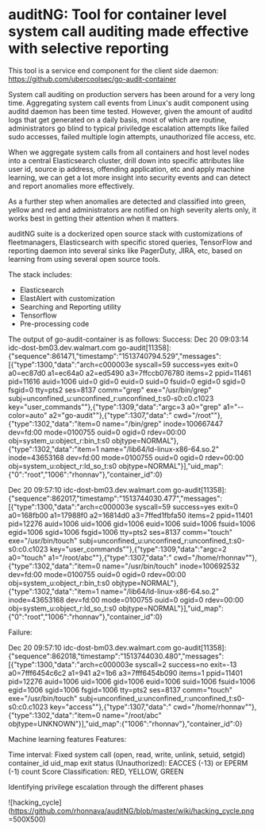 # auditNG: Tool for container level system call auditing made effective with selective reporting

This tool is a service end component for the client side daemon: https://github.com/ubercoolsec/go-audit-container

System call auditing on production servers has been around for a very long time. Aggregating system call events from Linux's audit component using auditd daemon has been time tested. However, given the amount of auditd logs that get generated on a daily basis, most of which are routine, administrators go blind to typical priviledge escalation attempts like failed sudo accesses, failed multiple login attempts, unauthorized file access, etc.

When we aggregate system calls from all containers and host level nodes into a central Elasticsearch cluster, drill down into specific attributes like user id, source ip address, offending application, etc and apply machine learning, we can get a lot more insight into security events and can detect and report anomalies more effectively.

As a further step when anomalies are detected and classified into green, yellow and red and administrators are notified on high severity alerts only, it works best in getting their attention when it matters.

auditNG suite is a dockerized open source stack with customizations of fleetmanagers, Elasticsearch with specific stored queries, TensorFlow and reporting daemon into several sinks like PagerDuty, JIRA, etc, based on learning from using several open source tools.

The stack includes:
 - Elasticsearch
 - ElastAlert with customization
 - Searching and Reporting utility
 - Tensorflow
 - Pre-processing code

The output of go-audit-container is as follows:
Success:
Dec 20 09:03:14 idc-dost-bm03.dev.walmart.com go-audit[11358]: {"sequence":861471,"timestamp":"1513740794.529","messages":[{"type":1300,"data":"arch=c000003e syscall=59 success=yes exit=0 a0=ec87d0 a1=ec64a0 a2=ed5490 a3=7ffccb076780 items=2 ppid=11461 pid=11616 auid=1006 uid=0 gid=0 euid=0 suid=0 fsuid=0 egid=0 sgid=0 fsgid=0 tty=pts2 ses=8137 comm=\"grep\" exe=\"/usr/bin/grep\" subj=unconfined_u:unconfined_r:unconfined_t:s0-s0:c0.c1023 key=\"user_commands\""},{"type":1309,"data":"argc=3 a0=\"grep\" a1=\"--color=auto\" a2=\"go-audit\""},{"type":1307,"data":" cwd=\"/root\""},{"type":1302,"data":"item=0 name=\"/bin/grep\" inode=100667447 dev=fd:00 mode=0100755 ouid=0 ogid=0 rdev=00:00 obj=system_u:object_r:bin_t:s0 objtype=NORMAL"},{"type":1302,"data":"item=1 name=\"/lib64/ld-linux-x86-64.so.2\" inode=43653168 dev=fd:00 mode=0100755 ouid=0 ogid=0 rdev=00:00 obj=system_u:object_r:ld_so_t:s0 objtype=NORMAL"}],"uid_map":{"0":"root","1006":"rhonnav"},"container_id":0}

Dec 20 09:57:10 idc-dost-bm03.dev.walmart.com go-audit[11358]: {"sequence":862017,"timestamp":"1513744030.477","messages":[{"type":1300,"data":"arch=c000003e syscall=59 success=yes exit=0 a0=168fb00 a1=17988f0 a2=16814d0 a3=7ffed1fbfa50 items=2 ppid=11401 pid=12276 auid=1006 uid=1006 gid=1006 euid=1006 suid=1006 fsuid=1006 egid=1006 sgid=1006 fsgid=1006 tty=pts2 ses=8137 comm=\"touch\" exe=\"/usr/bin/touch\" subj=unconfined_u:unconfined_r:unconfined_t:s0-s0:c0.c1023 key=\"user_commands\""},{"type":1309,"data":"argc=2 a0=\"touch\" a1=\"/root/abc\""},{"type":1307,"data":" cwd=\"/home/rhonnav\""},{"type":1302,"data":"item=0 name=\"/usr/bin/touch\" inode=100692532 dev=fd:00 mode=0100755 ouid=0 ogid=0 rdev=00:00 obj=system_u:object_r:bin_t:s0 objtype=NORMAL"},{"type":1302,"data":"item=1 name=\"/lib64/ld-linux-x86-64.so.2\" inode=43653168 dev=fd:00 mode=0100755 ouid=0 ogid=0 rdev=00:00 obj=system_u:object_r:ld_so_t:s0 objtype=NORMAL"}],"uid_map":{"0":"root","1006":"rhonnav"},"container_id":0}

Failure:

Dec 20 09:57:10 idc-dost-bm03.dev.walmart.com go-audit[11358]: {"sequence":862018,"timestamp":"1513744030.480","messages":[{"type":1300,"data":"arch=c000003e syscall=2 success=no exit=-13 a0=7fff6454c6c2 a1=941 a2=1b6 a3=7fff6454b090 items=1 ppid=11401 pid=12276 auid=1006 uid=1006 gid=1006 euid=1006 suid=1006 fsuid=1006 egid=1006 sgid=1006 fsgid=1006 tty=pts2 ses=8137 comm=\"touch\" exe=\"/usr/bin/touch\" subj=unconfined_u:unconfined_r:unconfined_t:s0-s0:c0.c1023 key=\"access\""},{"type":1307,"data":" cwd=\"/home/rhonnav\""},{"type":1302,"data":"item=0 name=\"/root/abc\" objtype=UNKNOWN"}],"uid_map":{"1006":"rhonnav"},"container_id":0}

Machine learning features
Features:

Time interval: Fixed
system call (open, read, write, unlink, setuid, setgid)
container_id
uid_map
exit status (Unauthorized): EACCES (-13) or EPERM (-1)
count
Score
Classification:
RED, YELLOW, GREEN

Identifying privilege escalation through the different phases

![hacking_cycle](https://github.com/rhonnava/auditNG/blob/master/wiki/hacking_cycle.png =500X500)
